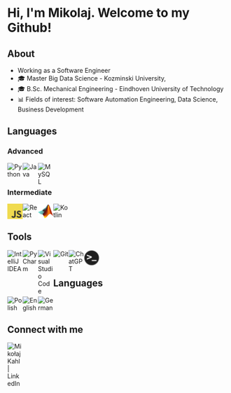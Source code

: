# Hi, I'm Mikolaj. Welcome to my Github!

## About
- Working as a Software Engineer
- 🎓 Master Big Data Science - Kozminski University,
- 🎓 B.Sc. Mechanical Engineering - Eindhoven University of Technology
- 📊 Fields of interest: Software Automation Engineering, Data Science, Business Development

## Languages

### Advanced
[<img align="left" alt="Python" width="35px" src="https://cdn.picpng.com/logo/language-logo-python-44976.png" />][python]
[<img align="left" alt="Java" width="35px" src="https://cdn.iconscout.com/icon/free/png-256/java-60-1174953.png" />][java]
[<img align="left" alt="MySQL" width="35px" src="https://thevideoanalyst.com/wp-content/uploads/2020/12/mysql.png" />][mysql]

<br/>
<br/>

### Intermediate
[<img align="left" alt="JavaScript" width="35px" src="https://raw.githubusercontent.com/github/explore/80688e429a7d4ef2fca1e82350fe8e3517d3494d/topics/javascript/javascript.png" />][javascript]
[<img align="left" alt="React" width="35px" src="https://upload.wikimedia.org/wikipedia/commons/thumb/a/a7/React-icon.svg/2300px-React-icon.svg.png" />][react]
[<img align="left" alt="Matlab" width="35px" src="https://raw.githubusercontent.com/github/explore/80688e429a7d4ef2fca1e82350fe8e3517d3494d/topics/matlab/matlab.png" />][matlab]
[<img align="left" alt="Kotlin" width="35px" src="https://upload.wikimedia.org/wikipedia/commons/7/74/Kotlin_Icon.png" />][kotlin]

<br/>
<br/>

## Tools
[<img align="left" alt="IntelliJ IDEA" width="35px" src="https://encrypted-tbn0.gstatic.com/images?q=tbn:ANd9GcQZHQE89O5n7JuJZLQE3MCBysxZx3Y-JMiSGQ&s" />][intellij]
[<img align="left" alt="PyCharm" width="35px" src="https://upload.wikimedia.org/wikipedia/commons/thumb/1/1d/PyCharm_Icon.svg/1200px-PyCharm_Icon.svg.png" />][pycharm]
[<img align="left" alt="Visual Studio Code" width="35px" src="https://upload.wikimedia.org/wikipedia/commons/thumb/9/9a/Visual_Studio_Code_1.35_icon.svg/2048px-Visual_Studio_Code_1.35_icon.svg.png" />][vscode]
<img align="left" alt="Git" width="35px" src="https://git-scm.com/images/logos/downloads/Git-Icon-1788C.png" />
<img align="left" alt="ChatGPT" width="35px" src="https://upload.wikimedia.org/wikipedia/commons/0/04/ChatGPT_logo.svg" />
<img align="left" alt="Terminal" width="35px" src="https://raw.githubusercontent.com/github/explore/80688e429a7d4ef2fca1e82350fe8e3517d3494d/topics/terminal/terminal.png" />

<br/>
<br/>

[java]: https://www.java.com/
[python]: https://www.python.org/
[mysql]: https://www.mysql.com/
[javascript]: https://developer.mozilla.org/en-US/docs/Web/JavaScript
[react]: https://reactjs.org/
[matlab]: https://www.mathworks.com/products/matlab.html
[kotlin]: https://kotlinlang.org/
[intellij]: https://www.jetbrains.com/idea/
[pycharm]: https://www.jetbrains.com/pycharm/
[vscode]: https://code.visualstudio.com/
[git]: https://git-scm.com/
[chatgpt]: https://www.openai.com/chatgpt

## Languages
<img align="left" alt="Polish" width="35px" src="https://cdn-icons-png.flaticon.com/512/197/197529.png" />
<img align="left" alt="English" width="35px" src="https://cdn-icons-png.flaticon.com/512/197/197374.png" />
<img align="left" alt="German" width="35px" src="https://cdn-icons-png.flaticon.com/512/197/197571.png" />

<br/>
<br/>

## Connect with me
[linkedin]: https://www.linkedin.com/in/mikolaj-kahl/
[<img align="left" alt="Mikołaj Kahl | LinkedIn" width="35px" src="https://cdn-icons-png.flaticon.com/512/174/174857.png" />][linkedin]

